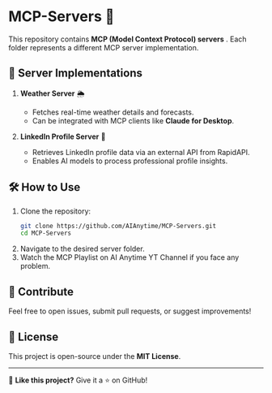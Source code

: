 # MCP-Servers 🚀  

This repository contains **MCP (Model Context Protocol) servers** . Each folder represents a different MCP server implementation.  

## 📂 Server Implementations  

1. **Weather Server** 🌦️  
   - Fetches real-time weather details and forecasts.  
   - Can be integrated with MCP clients like **Claude for Desktop**.  

2. **LinkedIn Profile Server** 🔗  
   - Retrieves LinkedIn profile data via an external API from RapidAPI.  
   - Enables AI models to process professional profile insights.  

## 🛠️ How to Use  

1. Clone the repository:  
   ```bash
   git clone https://github.com/AIAnytime/MCP-Servers.git
   cd MCP-Servers
   ```
2. Navigate to the desired server folder.  
3. Watch the MCP Playlist on AI Anytime YT Channel if you face any problem.

## 📢 Contribute  
Feel free to open issues, submit pull requests, or suggest improvements!  

## 📜 License  
This project is open-source under the **MIT License**.  

---

🔔 **Like this project?** Give it a ⭐ on GitHub!  

